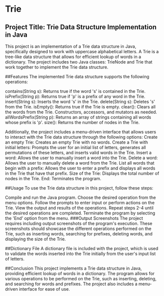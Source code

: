 # Trie

## Project Title: Trie Data Structure Implementation in Java
This project is an implementation of a Trie data structure in Java, specifically designed to work with uppercase alphabetical letters. A Trie is a tree-like data structure that allows for efficient lookup of words in a dictionary. The project includes two Java classes: TrieNode and Trie that work together to implement the Trie data structure.

##Features
The implemented Trie data structure supports the following operations:

contains(String s): Returns true if the word 's' is contained in the Trie.
isPrefix(String p): Returns true if 'p' is a prefix of any word in the Trie.
insert(String s): Inserts the word 's' in the Trie.
delete(String s): Deletes 's' from the Trie.
isEmpty(): Returns true if the Trie is empty.
clear(): Clears all the words from the Trie.
Constructors, accessors, and mutators as needed.
allWordsPrefix(String p): Returns an array of strings containing all words whose prefix is 'p'.
size(): Returns the number of nodes in the Trie.

Additionally, the project includes a menu-driven interface that allows users to interact with the Trie data structure through the following options:
Create an empty Trie: Creates an empty Trie with no words.
Create a Trie with initial letters: Prompts the user for an initial list of letters, generates all permutations of these letters, and inserts valid words in the Trie.
Insert a word: Allows the user to manually insert a word into the Trie.
Delete a word: Allows the user to manually delete a word from the Trie.
List all words that begin with a prefix: Allows the user to enter a prefix and displays all words in the Trie that have that prefix.
Size of the Trie: Displays the total number of nodes in the Trie.
End: Terminates the program.

##Usage
To use the Trie data structure in this project, follow these steps:

Compile and run the Java program.
Choose the desired operation from the menu options.
Follow the prompts to enter input or perform actions on the Trie.
View the output and results of the operations.
Repeat steps 2-4 until the desired operations are completed.
Terminate the program by selecting the 'End' option from the menu.
###Output Screenshots
The project requires including output screenshots of the program's execution. These screenshots should showcase the different operations performed on the Trie, such as inserting words, searching for prefixes, deleting words, and displaying the size of the Trie.

##Dictionary File
A dictionary file is included with the project, which is used to validate the words inserted into the Trie initially from the user's input list of letters.


##Conclusion
This project implements a Trie data structure in Java, providing efficient lookup of words in a dictionary. The program allows for various operations to be performed on the Trie, such as inserting, deleting, and searching for words and prefixes. The project also includes a menu-driven interface for ease of use.

